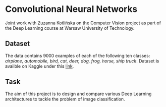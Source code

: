 # Convolutional Neural Networks
Joint work with Zuzanna Kotlińska on the Computer Vision project as part of the Deep Learning course at Warsaw University of Technology.

## Dataset

The data contains 9000 examples of each of the following ten classes: *airplane, automobile, bird, cat, deer, dog, frog, horse, ship truck*.
Dataset is availble on Kaggle under this [link](https://www.kaggle.com/datasets/eclaircat/cinic-eclair-test?resource=download).

## Task

The aim of this project is to design and compare various Deep Learning architectures to tackle the problem of image classification.